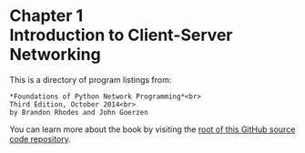 # Chapter 1<br>Introduction to Client-Server Networking

This is a directory of program listings from:

    *Foundations of Python Network Programming*<br>
    Third Edition, October 2014<br>
    by Brandon Rhodes and John Goerzen

You can learn more about the book by visiting the
[root of this GitHub source code repository](https://github.com/brandon-rhodes/fopnp).

